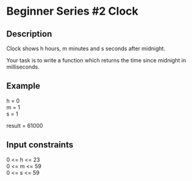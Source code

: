 # Beginner Series #2 Clock

## Description

Clock shows h hours, m minutes and s seconds after midnight.  

Your task is to write a function which returns the time since midnight in milliseconds.  

## Example

h = 0  
m = 1  
s = 1  

result = 61000  

## Input constraints

0 <= h <= 23  
0 <= m <= 59  
0 <= s <= 59  
